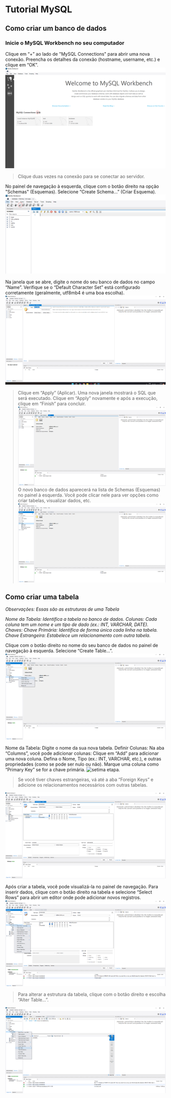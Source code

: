 # Tutorial MySQL

## Como criar um banco de dados

### Inicie o MySQL Workbench no seu computador

Clique em “+” ao lado de "MySQL Connections" para abrir uma nova conexão.
Preencha os detalhes da conexão (hostname, username, etc.) e clique em “OK”.
![primeira etapa.](https://github.com/rafinhafreire/aula-de-programacao-trio/blob/main/etapa1.png)
> Clique duas vezes na conexão para se conectar ao servidor.


No painel de navegação à esquerda, clique com o botão direito na opção "Schemas" (Esquemas).
Selecione “Create Schema…” (Criar Esquema).
![segunda etapa.](https://github.com/rafinhafreire/aula-de-programacao-trio/blob/main/etapa2.png)

Na janela que se abre, digite o nome do seu banco de dados no campo “Name”.
Verifique se o “Default Character Set” está configurado corretamente (geralmente, utf8mb4 é uma boa escolha).
![terceira etapa.](https://github.com/rafinhafreire/aula-de-programacao-trio/blob/main/etapa3.png)
> Clique em “Apply” (Aplicar).
> Uma nova janela mostrará o SQL que será executado. Clique em “Apply” novamente e após a execução, clique em “Finish” para concluir.
![quarta etapa.](https://github.com/rafinhafreire/aula-de-programacao-trio/blob/main/etapa4.png)
O novo banco de dados aparecerá na lista de Schemas (Esquemas) no painel à esquerda.
Você pode clicar nele para ver opções como criar tabelas, visualizar dados, etc.
![quinta etapa.](https://github.com/rafinhafreire/aula-de-programacao-trio/blob/main/etapa5.png)

## Como criar uma tabela

_Observações:
Essas são as estruturas de uma Tabela_

_Nome da Tabela: Identifica a tabela no banco de dados.
Colunas: Cada coluna tem um nome e um tipo de dado (ex.: INT, VARCHAR, DATE).
Chaves:
Chave Primária: Identifica de forma única cada linha na tabela.
Chave Estrangeira: Estabelece um relacionamento com outra tabela._

Clique com o botão direito no nome do seu banco de dados no painel de navegação à esquerda.
Selecione “Create Table…”.
![sexta etapa.](https://github.com/rafinhafreire/aula-de-programacao-trio/blob/main/etapa6.png)

Nome da Tabela: Digite o nome da sua nova tabela.
Definir Colunas: Na aba “Columns”, você pode adicionar colunas:
Clique em “Add” para adicionar uma nova coluna.
Defina o Nome, Tipo (ex.: INT, VARCHAR, etc.), e outras propriedades (como se pode ser nulo ou não).
Marque uma coluna como “Primary Key” se for a chave primária.
![setima etapa.](hhttps://github.com/rafinhafreire/aula-de-programacao-trio/blob/main/etapa7.png)
> Se você tiver chaves estrangeiras, vá até a aba “Foreign Keys” e adicione os relacionamentos necessários com outras tabelas.

![oitava etapa.](https://github.com/rafinhafreire/aula-de-programacao-trio/blob/main/etapa8.png)


Após criar a tabela, você pode visualizá-la no painel de navegação.
Para inserir dados, clique com o botão direito na tabela e selecione “Select Rows” para abrir um editor onde pode adicionar novos registros.
![nona etapa.](https://github.com/rafinhafreire/aula-de-programacao-trio/blob/main/etapa9.png)
> Para alterar a estrutura da tabela, clique com o botão direito e escolha “Alter Table…”.

![decima etapa.](https://github.com/rafinhafreire/aula-de-programacao-trio/blob/main/etapa10.png)



